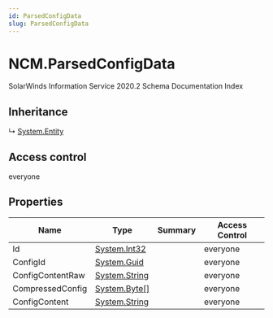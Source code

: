 ```yaml
---
id: ParsedConfigData
slug: ParsedConfigData
---
```


# NCM.ParsedConfigData

SolarWinds Information Service 2020.2 Schema Documentation Index

## Inheritance

↳ [System.Entity](./../System/Entity)

## Access control

everyone

## Properties

| Name | Type | Summary | Access Control |
| ------ | ------ | ------ | ------ |
| Id | [System.Int32](https://docs.microsoft.com/en-us/dotnet/api/system.int32) |  | everyone |
| ConfigId | [System.Guid](https://docs.microsoft.com/en-us/dotnet/api/system.guid) |  | everyone |
| ConfigContentRaw | [System.String](https://docs.microsoft.com/en-us/dotnet/api/system.string) |  | everyone |
| CompressedConfig | [System.Byte[]](https://docs.microsoft.com/en-us/dotnet/api/system.byte) |  | everyone |
| ConfigContent | [System.String](https://docs.microsoft.com/en-us/dotnet/api/system.string) |  | everyone |

